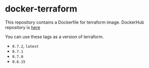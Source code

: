 # docker-terraform

This repository contains a Dockerfile for terraform image.
DockerHub repository is [here](https://hub.docker.com/r/shufo/terraform/)

You can use these tags as a version of terraform.

- `0.7.2`, `latest`
- `0.7.1`
- `0.7.0`
- `0.6.15`
